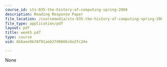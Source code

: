 ```yaml
---
course_id: sts-035-the-history-of-computing-spring-2004
description: Reading Response Paper
file_location: /coursemedia/sts-035-the-history-of-computing-spring-2004/6b6aee9b70f91aeb27d0066c6e2fc24e_week5.pdf
file_type: application/pdf
layout: pdf
title: week5.pdf
type: course
uid: 6b6aee9b70f91aeb27d0066c6e2fc24e

---
```

None